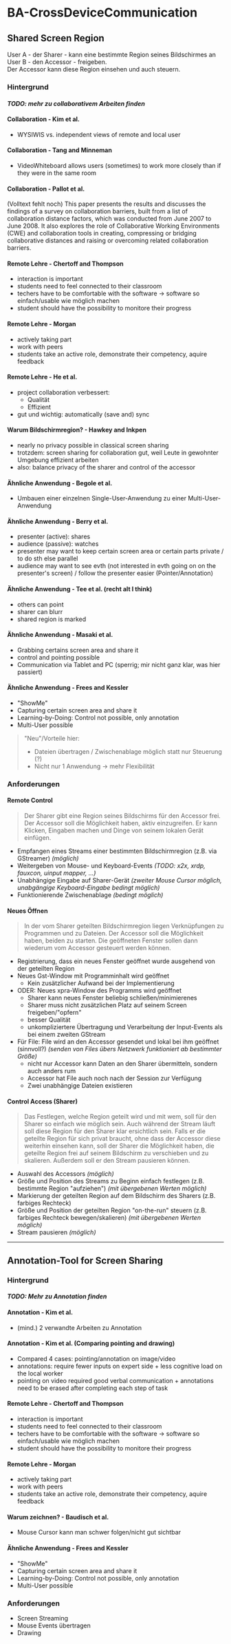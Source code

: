 # BA-CrossDeviceCommunication
## Shared Screen Region
User A - der Sharer - kann eine bestimmte Region seines Bildschirmes an User B - den Accessor - freigeben.  
Der Accessor kann diese Region einsehen und auch steuern.
### Hintergrund
#### *TODO: mehr zu collaborativem Arbeiten finden*

#### Collaboration - Kim et al.
- WYSIWIS vs. independent views of remote and local user

#### Collaboration - Tang and Minneman
- VideoWhiteboard allows users (sometimes) to work more closely than if they were in the same room

#### Collaboration - Pallot et al.
(Volltext fehlt noch) This paper presents the results and discusses the findings of a survey on collaboration barriers, built from a list of collaboration distance factors, which was conducted from June 2007 to June 2008. It also explores the role of Collaborative Working Environments (CWE) and collaboration tools in creating, compressing or bridging collaborative distances and raising or overcoming related collaboration barriers.

#### Remote Lehre - Chertoff and Thompson
- interaction is important
- students need to feel connected to their classroom
- techers have to be comfortable with the software -> software so einfach/usable wie möglich machen
- student should have the possibility to monitore their progress

#### Remote Lehre - Morgan
- actively taking part
- work with peers
- students take an active role, demonstrate their competency, aquire feedback

#### Remote Lehre - He et al.
- project collaboration verbessert:
  - Qualität
  - Effizient
- gut und wichtig: automatically (save and) sync

#### Warum Bildschirmregion? - Hawkey and Inkpen
- nearly no privacy possible in classical screen sharing
- trotzdem: screen sharing for collaboration gut, weil Leute in gewohnter Umgebung effizient arbeiten
- also: balance privacy of the sharer and control of the accessor

#### Ähnliche Anwendung - Begole et al.
- Umbauen einer einzelnen Single-User-Anwendung zu einer Multi-User-Anwendung

#### Ähnliche Anwendung - Berry et al.
- presenter (active): shares
- audience (passive): watches
- presenter may want to keep certain screen area or certain parts private / to do sth else parallel
- audience may want to see evth (not interested in evth going on on the presenter's screen) / follow the presenter easier (Pointer/Annotation)

#### Ähnliche Anwendung - Tee et al. (recht alt I think)
- others can point
- sharer can blurr
- shared region is marked

#### Ähnliche Anwendung - Masaki et al.
- Grabbing certains screen area and share it
- control and pointing possible
- Communication via Tablet and PC (sperrig; mir nicht ganz klar, was hier passiert)

#### Ähnliche Anwendung - Frees and Kessler
- "ShowMe"
- Capturing certain screen area and share it
- Learning-by-Doing: Control not possible, only annotation
- Multi-User possible

> "Neu"/Vorteile hier:
> - Dateien übertragen / Zwischenablage möglich statt nur Steuerung (?)
> - Nicht nur 1 Anwendung -> mehr Flexibilität

### Anforderungen
#### Remote Control
> Der Sharer gibt eine Region seines Bildschirms für den Accessor frei.
Der Accessor soll die Möglichkeit haben, aktiv einzugreifen.
Er kann Klicken, Eingaben machen und Dinge von seinem lokalen Gerät einfügen.
  - Empfangen eines Streams einer bestimmten Bildschirmregion (z.B. via GStreamer) *(möglich)*
  - Weitergeben von Mouse- und Keyboard-Events *(TODO: x2x, xrdp, fauxcon, uinput mapper, ...)*
  - Unabhängige Eingabe auf Sharer-Gerät *(zweiter Mouse Cursor möglich, unabgängige Keyboard-Eingabe bedingt möglich)*
  - Funktionierende Zwischenablage *(bedingt möglich)*

#### Neues Öffnen
> In der vom Sharer geteilten Bildschirmregion liegen Verknüpfungen zu Programmen und zu Dateien.
Der Accessor soll die Möglichkeit haben, beiden zu starten. Die geöffneten Fenster sollen dann wiederum vom Accessor gesteuert werden können.

- Registrierung, dass ein neues Fenster geöffnet wurde ausgehend von der geteilten Region
- Neues Gst-Window mit Programminhalt wird geöffnet
  - Kein zusätzlicher Aufwand bei der Implementierung
- ODER: Neues xpra-Window des Programms wird geöffnet
  - Sharer kann neues Fenster beliebig schließen/minimierenes
  - Sharer muss nicht zusätzlichen Platz auf seinem Screen freigeben/"opfern"
  - besser Qualität
  - unkompliziertere Übertragung und Verarbeitung der Input-Events als bei einem zweiten GStream
- Für File: File wird an den Accessor gesendet und lokal bei ihm geöffnet (sinnvoll?) *(senden von Files übers Netzwerk funktioniert ab bestimmter Größe)*
  - nicht nur Accessor kann Daten an den Sharer übermitteln, sondern auch anders rum
  - Accessor hat File auch noch nach der Session zur Verfügung
  - Zwei unabhängige Dateien existieren

#### Control Access (Sharer)
> Das Festlegen, welche Region geteilt wird und mit wem, soll für den Sharer so einfach wie möglich sein.
Auch während der Stream läuft soll diese Region für den Sharer klar ersichtlich sein.
Falls er die geteilte Region für sich privat braucht, ohne dass der Accessor diese weiterhin einsehen kann,
soll der Sharer die Möglichkeit haben, die geteilte Region frei auf seinem Bildschirm zu verschieben und zu skalieren.
Außerdem soll er den Stream pausieren können.

  - Auswahl des Accessors *(möglich)*
  - Größe und Position des Streams zu Beginn einfach festlegen (z.B. bestimmte Region "aufziehen") *(mit übergebenen Werten möglich)*
  - Markierung der geteilten Region auf dem Bildschirm des Sharers (z.B. farbiges Rechteck)
  - Größe und Position der geteilten Region "on-the-run" steuern (z.B. farbiges Rechteck bewegen/skalieren) *(mit übergebenen Werten möglich)*
  - Stream pausieren *(möglich)*

---

## Annotation-Tool for Screen Sharing
### Hintergrund
#### *TODO: Mehr zu Annotation finden*

#### Annotation - Kim et al.
- (mind.) 2 verwandte Arbeiten zu Annotation

#### Annotation - Kim et al. (Comparing pointing and drawing)
- Compared 4 cases: pointing/annotation on image/video
- annotations: require fewer inputs on expert side + less cognitive load on the local worker
- pointing on video required good verbal communication + annotations need to be erased after completing each step of task

#### Remote Lehre - Chertoff and Thompson
- interaction is important
- students need to feel connected to their classroom
- techers have to be comfortable with the software -> software so einfach/usable wie möglich machen
- student should have the possibility to monitore their progress

#### Remote Lehre - Morgan
- actively taking part
- work with peers
- students take an active role, demonstrate their competency, aquire feedback

#### Warum zeichnen? - Baudisch et al.
- Mouse Cursor kann man schwer folgen/nicht gut sichtbar

#### Ähnliche Anwendung - Frees and Kessler
- "ShowMe"
- Capturing certain screen area and share it
- Learning-by-Doing: Control not possible, only annotation
- Multi-User possible

### Anforderungen
- Screen Streaming
- Mouse Events übertragen
- Drawing
